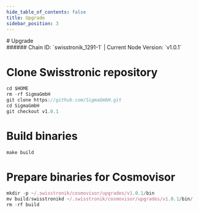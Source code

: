 ```yaml
---
hide_table_of_contents: false
title: Upgrade
sidebar_position: 3
---
```


<div class="h1-with-icon icon-swisstronic">
# Upgrade
</div>
###### Chain ID: `swisstronik_1291-1` | Current Node Version: `v1.0.1`


# Clone Swisstronic repository
```js
cd $HOME
rm -rf SigmaGmbH
git clone https://github.com/SigmaGmbH.git
cd SigmaGmbH
git checkout v1.0.1
 ```

# Build binaries
```js
make build
 ```

# Prepare binaries for Cosmovisor
```js
mkdir -p ~/.swisstronik/cosmovisor/upgrades/v1.0.1/bin
mv build/swisstronikd ~/.swisstronik/cosmovisor/upgrades/v1.0.1/bin/
rm -rf build
```